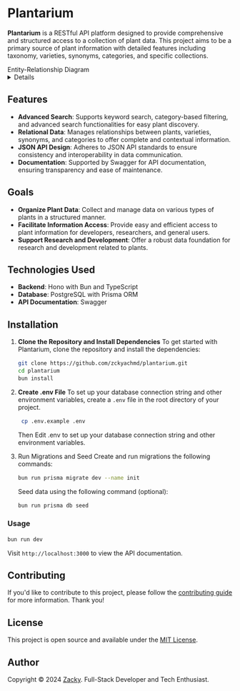 # Plantarium

**Plantarium** is a RESTful API platform designed to provide comprehensive and structured access to a collection of plant data. This project aims to be a primary source of plant information with detailed features including taxonomy, varieties, synonyms, categories, and specific collections.

<summary>
Entity-Relationship Diagram
<details>

![ERD](public/ERD.png)

</details>
</summary>

## Features

- **Advanced Search**: Supports keyword search, category-based filtering, and advanced search functionalities for easy plant discovery.
- **Relational Data**: Manages relationships between plants, varieties, synonyms, and categories to offer complete and contextual information.
- **JSON API Design**: Adheres to JSON API standards to ensure consistency and interoperability in data communication.
- **Documentation**: Supported by Swagger for API documentation, ensuring transparency and ease of maintenance.

## Goals

- **Organize Plant Data**: Collect and manage data on various types of plants in a structured manner.
- **Facilitate Information Access**: Provide easy and efficient access to plant information for developers, researchers, and general users.
- **Support Research and Development**: Offer a robust data foundation for research and development related to plants.

## Technologies Used

- **Backend**: Hono with Bun and TypeScript
- **Database**: PostgreSQL with Prisma ORM
- **API Documentation**: Swagger

## Installation

1.  **Clone the Repository and Install Dependencies**
    To get started with Plantarium, clone the repository and install the dependencies:

    ```bash
    git clone https://github.com/zckyachmd/plantarium.git
    cd plantarium
    bun install
    ```

2.  **Create .env File**
    To set up your database connection string and other environment variables, create a `.env` file in the root directory of your project.

    ```bash
     cp .env.example .env
    ```

    Then Edit .env to set up your database connection string and other environment variables.

3.  Run Migrations and Seed
    Create and run migrations the following commands:

    ```bash
    bun run prisma migrate dev --name init
    ```

    Seed data using the following command (optional):

    ```bash
    bun run prisma db seed
    ```

### Usage

```bash
bun run dev
```

Visit `http://localhost:3000` to view the API documentation.

## Contributing

If you'd like to contribute to this project, please follow the [contributing guide](CONTRIBUTING.md) for more information. Thank you!

## License

This project is open source and available under the [MIT License](LICENSE).

## Author

Copyright © 2024 [Zacky](https://zacky.id). Full-Stack Developer and Tech Enthusiast.
